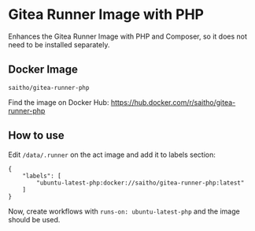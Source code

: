 # Gitea Runner Image with PHP

Enhances the Gitea Runner Image with PHP and Composer, so it does not need to be installed separately.

## Docker Image

```
saitho/gitea-runner-php
```

Find the image on Docker Hub:
https://hub.docker.com/r/saitho/gitea-runner-php

## How to use

Edit `/data/.runner` on the act image and add it to labels section:

```diff+json
{
    "labels": [
        "ubuntu-latest-php:docker://saitho/gitea-runner-php:latest"
    ]
}
```

Now, create workflows with `runs-on: ubuntu-latest-php` and the image should be used.